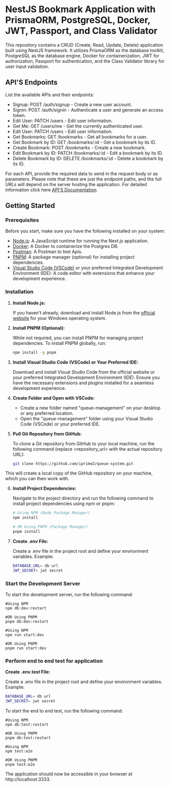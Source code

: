 # NestJS Bookmark Application with PrismaORM, PostgreSQL, Docker, JWT, Passport, and Class Validator

This repository contains a CRUD (Create, Read, Update, Delete) application built using NestJS framework. It utilizes PrismaORM as the database toolkit, PostgreSQL as the database engine, Docker for containerization, JWT for authorization, Passport for authentication, and the Class Validator library for user input validation.

## API'S Endpoints

List the available APIs and their endpoints:

- Signup: POST /auth/signup - Create a new user account.
- Signin: POST /auth/signin - Authenticate a user and generate an access token.
- Edit User: PATCH /users - Edit user information.
- Get Me: GET /users/me - Get the currently authenticated user.
- Edit User: PATCH /users - Edit user information.
- Get Bookmarks: GET /bookmarks - Get all bookmarks for a user.
- Get Bookmark by ID: GET /bookmarks/:id - Get a bookmark by its ID.
- Create Bookmark: POST /bookmarks - Create a new bookmark.
- Edit Bookmark by ID: PATCH /bookmarks/:id - Edit a bookmark by its ID.
- Delete Bookmark by ID: DELETE /bookmarks/:id - Delete a bookmark by its ID.
  
For each API, provide the required data to send in the request body or as parameters.
Please note that these are just the endpoint paths, and the full URLs will depend on the server hosting the application.
For detailed information click here [API'S Documentation](API-Documentation.md).

## Getting Started

### Prerequisites

Before you start, make sure you have the following installed on your system:

- [Node.js](https://nodejs.org/en/download/): A JavaScript runtime for running the Next.js application.
- [Docker](https://nodejs.org/en/download/): A Docker to containerize the Postgres DB.
- [Postman](https://nodejs.org/en/download/): A Postman to test Apis.
- [PNPM](https://pnpm.io/): A package manager (optional) for installing project dependencies.
- [Visual Studio Code (VSCode)](https://code.visualstudio.com/download) or your preferred Integrated Development Environment (IDE): A code editor with extensions that enhance your development experience.

### Installation

1. **Install Node.js:**

   If you haven't already, download and install Node.js from the [official website](https://nodejs.org/en/download/) for your Windows operating system.

2. **Install PNPM (Optional):**

   While not required, you can install PNPM for managing project dependencies. To install PNPM globally, run:

   ```bash
   npm install -g pnpm

3. **Install Visual Studio Code (VSCode) or Your Preferred IDE:**

   Download and install Visual Studio Code from the official website or your preferred Integrated Development Environment (IDE). Ensure you have the necessary extensions and plugins installed for a seamless development experience.

4. **Create Folder and Open with VSCode:**

   - Create a new folder named "queue-management" on your desktop or any preferred location.
   - Open the "queue-management" folder using your Visual Studio Code (VSCode) or your preferred IDE.

5. **Pull Git Repository from GitHub:**

   To clone a Git repository from GitHub to your local machine, run the following command (replace <repository_url> with the actual repository URL):

   ```bash
   git clone https://github.com/iprime2/queue-system.git


This will create a local copy of the GitHub repository on your machine, which you can then work with.

6. **Install Project Dependencies:**

   Navigate to the project directory and run the following command to install project dependencies using npm or pnpm:

   ```bash
   # Using NPM (Node Package Manager)
   npm install

   # OR Using PNPM (Package Manager)
   pnpm install

7. **Create .env File:**

   Create a .env file in the project root and define your environment variables. Example:

   ```bash
   DATABASE_URL= db url
   JWT_SECRET= jwt secret

### Start the Development Server

   To start the development server, run the following command:

    #Using NPM 
    npm db:dev:restart
      
    #OR Using PNPM
    pnpm db:dev:restart

    #Using NPM 
    npm run start:dev
      
    #OR Using PNPM
    pnpm run start:dev

### Perform end to end test for application

  **Create .env.test File:**

   Create a .env file in the project root and define your environment variables. Example:

   ```bash
   DATABASE_URL= db url
   JWT_SECRET= jwt secret
   ```

   To start the end to end test, run the following command:

    #Using NPM 
    npm db:test:restart
      
    #OR Using PNPM
    pnpm db:test:restart

    #Using NPM 
    npm test:e2e
      
    #OR Using PNPM
    pnpm test:e2e

The application should now be accessible in your browser at http://localhost:3333.

